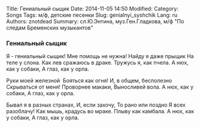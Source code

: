 Title: Гениальный сыщик
Date: 2014-11-05 14:50
Modified: 
Category: Songs
Tags: м/ф, детские песенки
Slug: genialnyi_syshchik
Lang: ru
Authors: znotdead
Summary: сл.Ю.Энтина, муз.Ген.Гладкова, м/ф "По следам Бременских музыкантов"

### Гениальный сыщик

Я - гениальный сыщик!
Мне помощь не нужна!
Найду я даже прыщик
На теле у слона.
Как лев сражаюсь в драке.
Тружусь я, как пчела.
А нюх, как у собаки,
А глаз, как у орла.

Руки моей железной 
Бояться как огня!
И, в общем, бесполезно
Скрываться от меня!
Проворнее макаки,
Выносливей вола.
А нюх, как у собаки,
А глаз, как у орла.

Бывал я в разных странах,
И, если захочу,
То рано или поздно
Я всех разоблачу!
Как мышь, крадусь во мраке.
Плыву как камбала.
А нюх, как у собаки,
А глаз, как у орла.

